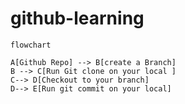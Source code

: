 # github-learning

```mermaid
flowchart

A[Github Repo] --> B[create a Branch]
B --> C[Run Git clone on your local ]
C--> D[Checkout to your branch]
D--> E[Run git commit on your local]


```
